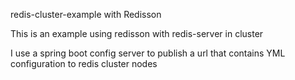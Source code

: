 redis-cluster-example with Redisson

This is an example using redisson with redis-server in cluster

I use a spring boot config server to publish a url that contains YML configuration to redis cluster nodes